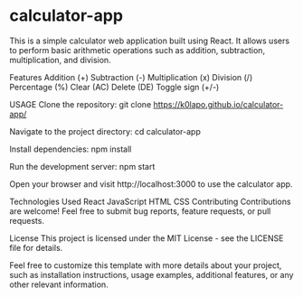 # calculator-app
This is a simple calculator web application built using React. It allows users to perform basic arithmetic operations such as addition, subtraction, multiplication, and division.

Features
Addition (+)
Subtraction (-)
Multiplication (x)
Division (/)
Percentage (%)
Clear (AC)
Delete (DE)
Toggle sign (+/-)

USAGE
Clone the repository:
git clone https://k0lapo.github.io/calculator-app/

Navigate to the project directory:
cd calculator-app

Install dependencies:
npm install

Run the development server:
npm start

Open your browser and visit http://localhost:3000 to use the calculator app.

Technologies Used
React
JavaScript
HTML
CSS
Contributing
Contributions are welcome! Feel free to submit bug reports, feature requests, or pull requests.

License
This project is licensed under the MIT License - see the LICENSE file for details.

Feel free to customize this template with more details about your project, such as installation instructions, usage examples, additional features, or any other relevant information.
